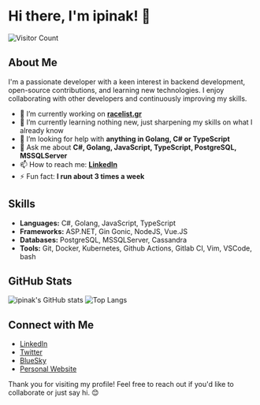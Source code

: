 # Hi there, I'm ipinak! 👋

![Visitor Count](https://visitor-badge.laobi.icu/badge?page_id=ipinak.ipinak)

## About Me

I'm a passionate developer with a keen interest in backend development, open-source contributions, and learning new technologies. I enjoy collaborating with other developers and continuously improving my skills.

- 🔭 I’m currently working on **[racelist.gr](https://racelist.gr)**
- 🌱 I’m currently learning nothing new, just sharpening my skills on what I already know
- 🤔 I’m looking for help with **anything in Golang, C# or TypeScript**
- 💬 Ask me about **C#, Golang, JavaScript, TypeScript, PostgreSQL, MSSQLServer**
- 📫 How to reach me: **[LinkedIn](https://www.linkedin.com/in/ipinakoulakis/)**
- ⚡ Fun fact: **I run about 3 times a week**

## Skills

- **Languages:** C#, Golang, JavaScript, TypeScript
- **Frameworks:** ASP.NET, Gin Gonic, NodeJS, Vue.JS
- **Databases:** PostgreSQL, MSSQLServer, Cassandra
- **Tools:** Git, Docker, Kubernetes, Github Actions, Gitlab CI, Vim, VSCode, bash

## GitHub Stats

![ipinak's GitHub stats](https://github-readme-stats.vercel.app/api?username=ipinak&show_icons=true&theme=radical)
![Top Langs](https://github-readme-stats.vercel.app/api/top-langs/?username=ipinak&layout=compact&theme=radical)

## Connect with Me

- [LinkedIn](https://www.linkedin.com/in/ipinakoulakis/)
- [Twitter](https://x.com/ipinak)
- [BlueSky](https://bsky.app/profile/ipinak.bsky.social)
- [Personal Website](https://ipinak.gr)

Thank you for visiting my profile! Feel free to reach out if you'd like to collaborate or just say hi. 😊
